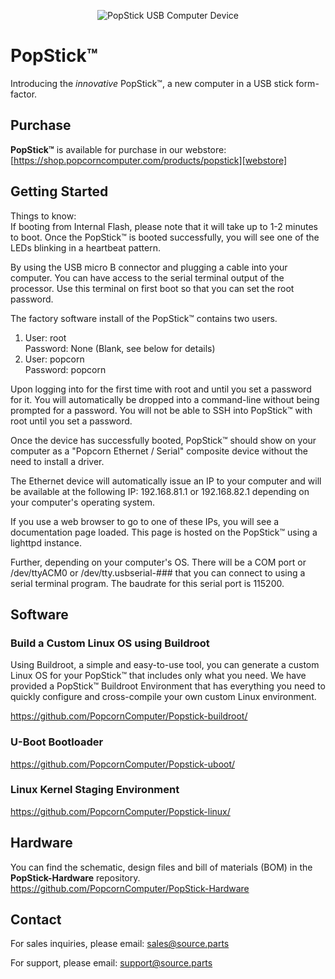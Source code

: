 <p align="center"><img src="https://docs.usbcomputer.com/images/banner.jpg" alt="PopStick USB Computer Device"></p>

# PopStick™
Introducing the _innovative_ PopStick™, a new computer in a USB stick form-factor.

## Purchase
**PopStick™** is available for purchase in our webstore: [https://shop.popcorncomputer.com/products/popstick][webstore]

## Getting Started

Things to know:<br>
If booting from Internal Flash, please note that it will take up to 1-2 minutes to boot. Once the PopStick™ is booted successfully, you will see one of the LEDs blinking in a heartbeat pattern.

By using the USB micro B connector and plugging a cable into your computer. You can have access to the serial terminal output of the processor. Use this terminal on first boot so that you can set the root password.

The factory software install of the PopStick™ contains two users.
1. User: root<br> Password: None (Blank, see below for details)
2. User: popcorn <br>Password: popcorn

Upon logging into for the first time with root and until you set a password for it. You will automatically be dropped into a command-line without being prompted for a password. You will not be able to SSH into PopStick™ with root until you set a password.

Once the device has successfully booted, PopStick™ should show on your computer as a "Popcorn Ethernet / Serial" composite device without the need to install a driver.

The Ethernet device will automatically issue an IP to your computer and will be available at the following IP: 192.168.81.1 or 192.168.82.1 depending on your computer's operating system.

If you use a web browser to go to one of these IPs, you will see a documentation page loaded. This page is hosted on the PopStick™ using a lighttpd instance.

Further, depending on your computer's OS. There will be a COM port or /dev/ttyACM0 or /dev/tty.usbserial-### that you can connect to using a serial terminal program. The baudrate for this serial port is 115200.



## Software
### Build a Custom Linux OS using Buildroot
Using Buildroot, a simple and easy-to-use tool, you can generate a custom Linux OS for your PopStick™ that includes only what you need. We have provided a PopStick™ Buildroot Environment that has everything you need to quickly configure and cross-compile your own custom Linux environment.

https://github.com/PopcornComputer/Popstick-buildroot/

### U-Boot Bootloader
https://github.com/PopcornComputer/Popstick-uboot/

### Linux Kernel Staging Environment
https://github.com/PopcornComputer/Popstick-linux/

## Hardware
You can find the schematic, design files and bill of materials (BOM) in the **PopStick-Hardware** repository.<br>
https://github.com/PopcornComputer/PopStick-Hardware

## Contact
For sales inquiries, please email: <a href="mailto:sales@source.parts">sales@source.parts</a>

For support, please email: <a href="mailto:support@source.parts">support@source.parts</a>

[webstore]: https://shop.popcorncomputer.com/products/popstick
[popstick-hardware-repo]: https://github.com/PopcornComputer/PopStick-Hardware
